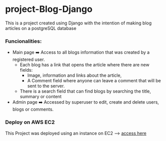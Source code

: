 # project-Blog-Django
This is a project created using Django with the intention of making blog articles on a postgreSQL database

### Funcionalities:
  - Main page ➡️ Access to all blogs information that was created by a registered user.
    - Each blog has a link that opens the article where there are new fields:
      - Image, information and links about the article,
      - A Comment field where anyone can leave a comment that will be sent to the server.
    - There is a search field that can find blogs by searching the title, summary or content
  - Admin page ➡️ Accessed by superuser to edit, create and delete users, blogs or comments.

### Deploy on AWS EC2
This Project was deployed using an instance on EC2 --> [access here](https://blog.alanmf.com)
